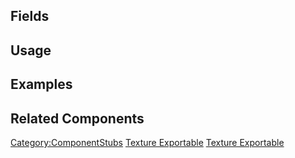<languages></languages> <translate>

## Fields

## Usage

## Examples

## Related Components

</translate>

[Category:ComponentStubs](Category:ComponentStubs "wikilink") [Texture
Exportable](Category:Components{{#translation:}} "wikilink") [Texture
Exportable](Category:Components:Assets:Export{{#translation:}} "wikilink")